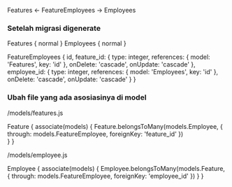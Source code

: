 Features <-
    FeatureEmployees
-> Employees

### Setelah migrasi digenerate

Features { normal }
Employees { normal }

FeatureEmployees {
    id,
    feature_id: {
        type: integer,
        references: {
            model: 'Features',
            key: 'id'
        },
        onDelete: 'cascade',
        onUpdate: 'cascade'
    },
    employee_id: {
        type: integer,
        references: {
            model: 'Employees',
            key: 'id'
        },
        onDelete: 'cascade',
        onUpdate: 'cascade'
    }
}

### Ubah file yang ada asosiasinya di model

/models/features.js

Feature {
    associate(models) {
       Feature.belongsToMany(models.Employee, {
           through: models.FeatureEmployee,
           foreignKey: 'feature_id'
       })  
    }
}

/models/employee.js

Employee {
    associate(models) {
        Employee.belongsToMany(models.Feature, {
            through: models.FeatureEmployee,
           foreignKey: 'employee_id'
        })
    }
}


